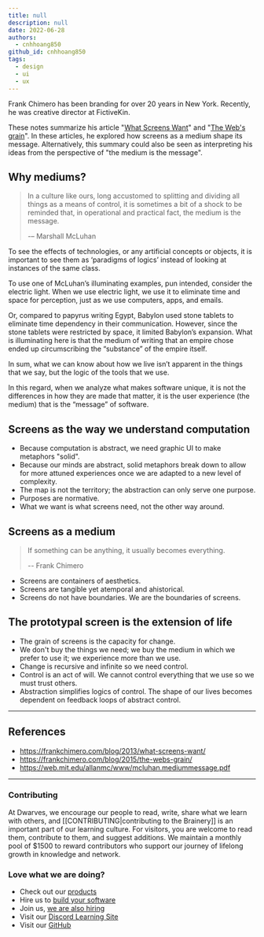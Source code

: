 ```yaml
---
title: null
description: null
date: 2022-06-28
authors:
  - cnhhoang850
github_id: cnhhoang850
tags:
  - design
  - ui
  - ux
---
```


Frank Chimero has been branding for over 20 years in New York. Recently, he was creative director at FictiveKin.

These notes summarize his article "[What Screens Want](https://frankchimero.com/blog/2013/what-screens-want/)" and "[The Web's grain](https://frankchimero.com/blog/2015/the-webs-grain/)". In these articles, he explored how screens as a medium shape its message. Alternatively, this summary could also be seen as interpreting his ideas from the perspective of "the medium is the message".

## Why mediums?

> In a culture like ours, long accustomed to splitting and dividing all things as a means of control, it is sometimes a bit of a shock to be reminded that, in operational and practical fact, the medium is the message.
>
> -– Marshall McLuhan

To see the effects of technologies, or any artificial concepts or objects, it is important to see them as ‘paradigms of logics’ instead of looking at instances of the same class.

To use one of McLuhan’s illuminating examples, pun intended, consider the electric light. When we use electric light, we use it to eliminate time and space for perception, just as we use computers, apps, and emails.

Or, compared to papyrus writing Egypt, Babylon used stone tablets to eliminate time dependency in their communication. However, since the stone tablets were restricted by space, it limited Babylon’s expansion. What is illuminating here is that the medium of writing that an empire chose ended up circumscribing the “substance” of the empire itself.

In sum, what we can know about how we live isn’t apparent in the things that we say, but the logic of the tools that we use.

In this regard, when we analyze what makes software unique, it is not the differences in how they are made that matter, it is the user experience (the medium) that is the “message” of software.

## Screens as the way we understand computation

- Because computation is abstract, we need graphic UI to make metaphors "solid".
- Because our minds are abstract, solid metaphors break down to allow for more attuned experiences once we are adapted to a new level of complexity.
- The map is not the territory; the abstraction can only serve one purpose.
- Purposes are normative.
- What we want is what screens need, not the other way around.

## Screens as a medium

> If something can be anything, it usually becomes everything.
>
> -- Frank Chimero

- Screens are containers of aesthetics.
- Screens are tangible yet atemporal and ahistorical.
- Screens do not have boundaries. We are the boundaries of screens.

## The prototypal screen is the extension of life

- The grain of screens is the capacity for change.
- We don't buy the things we need; we buy the medium in which we prefer to use it; we experience more than we use.
- Change is recursive and infinite so we need control.
- Control is an act of will. We cannot control everything that we use so we must trust others.
- Abstraction simplifies logics of control. The shape of our lives becomes dependent on feedback loops of abstract control.

---

## References

- https://frankchimero.com/blog/2013/what-screens-want/
- https://frankchimero.com/blog/2015/the-webs-grain/
- https://web.mit.edu/allanmc/www/mcluhan.mediummessage.pdf

---

### Contributing

At Dwarves, we encourage our people to read, write, share what we learn with others, and [[CONTRIBUTING|contributing to the Brainery]] is an important part of our learning culture. For visitors, you are welcome to read them, contribute to them, and suggest additions. We maintain a monthly pool of $1500 to reward contributors who support our journey of lifelong growth in knowledge and network.

### Love what we are doing?

- Check out our [products](https://superbits.co)
- Hire us to [build your software](https://d.foundation)
- Join us, [we are also hiring](https://github.com/dwarvesf/WeAreHiring)
- Visit our [Discord Learning Site](https://discord.gg/dzNBpNTVEZ)
- Visit our [GitHub](https://github.com/dwarvesf)
